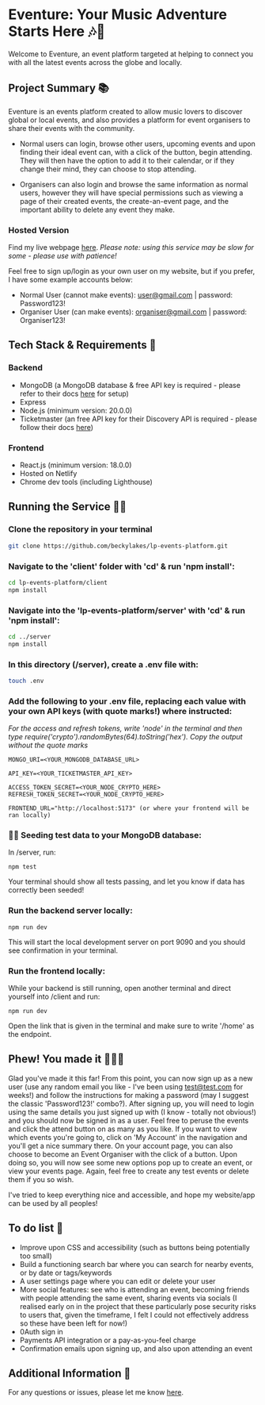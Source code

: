 # Eventure: Your Music Adventure Starts Here 🎶🤩
Welcome to Eventure, an event platform targeted at helping to connect you with all the latest events across the globe and locally.

## Project Summary 📚
Eventure is an events platform created to allow music lovers to discover global or local events, and also provides a platform for event organisers to share their events with the community.

* Normal users can login, browse other users, upcoming events and upon finding their ideal event can, with a click of the button, begin attending. They will then have the option to add it to their calendar, or if they change their mind, they can choose to stop attending.

* Organisers can also login and browse the same information as normal users, however they will have special permissions such as viewing a page of their created events, the create-an-event page, and the important ability to delete any event they make.

### Hosted Version
Find my live webpage [here](https://eventure-lp.netlify.app/home).
*Please note: using this service may be slow for some - please use with patience!*

Feel free to sign up/login as your own user on my website, but if you prefer, I have some example accounts below:
* Normal User (cannot make events): user@gmail.com | password: Password123!
* Organiser User (can make events): organiser@gmail.com | password: Organiser123!
  
## Tech Stack & Requirements 🤖
### Backend
* MongoDB (a MongoDB database & free API key is required - please refer to their docs [here](https://www.mongodb.com/docs/atlas/getting-started/) for setup)
* Express
* Node.js (minimum version: 20.0.0)
* Ticketmaster (an free API key for their Discovery API is required - please follow their docs [here](https://developer.ticketmaster.com/products-and-docs/apis/getting-started/))

### Frontend
* React.js (minimum version: 18.0.0)
* Hosted on Netlify
* Chrome dev tools (including Lighthouse)

## Running the Service 👩‍💻

### Clone the repository in your terminal
```bash
git clone https://github.com/beckylakes/lp-events-platform.git
```
### Navigate to the 'client' folder with 'cd' & run 'npm install':
```bash
cd lp-events-platform/client
npm install
```
### Navigate into the 'lp-events-platform/server' with 'cd' & run 'npm install':
```bash
cd ../server
npm install
```
### In this directory (/server), create a .env file with:
```bash
touch .env
```

### Add the following to your .env file, replacing each value with your own API keys (with quote marks!) where instructed:
*For the access and refresh tokens, write 'node' in the terminal and then type require('crypto').randomBytes(64).toString('hex'). Copy the output without the quote marks*
```
MONGO_URI=<YOUR_MONGODB_DATABASE_URL>

API_KEY=<YOUR_TICKETMASTER_API_KEY>

ACCESS_TOKEN_SECRET=<YOUR_NODE_CRYPTO_HERE>
REFRESH_TOKEN_SECRET=<YOUR_NODE_CRYPTO_HERE>

FRONTEND_URL="http://localhost:5173" (or where your frontend will be ran locally)
```

### 🌱🌱 Seeding test data to your MongoDB database:
In /server, run:
```
npm test
```
Your terminal should show all tests passing, and let you know if data has correctly been seeded!

### Run the backend server locally:
```
npm run dev
```
This will start the local development server on port 9090 and you should see confirmation in your terminal.

### Run the frontend locally:
While your backend is still running, open another terminal and direct yourself into /client and run:
```
npm run dev
```
Open the link that is given in the terminal and make sure to write '/home' as the endpoint.

## Phew! You made it 🎉🎉🎉
Glad you've made it this far! From this point, you can now sign up as a new user (use any random email you like - I've been using test@test.com for weeks!) and follow the instructions for making a password (may I suggest the classic 'Password123!' combo?). After signing up, you will need to login using the same details you just signed up with (I know - totally not obvious!) and you should now be signed in as a user. Feel free to peruse the events and click the attend button on as many as you like. If you want to view which events you're going to, click on 'My Account' in the navigation and you'll get a nice summary there. On your account page, you can also choose to become an Event Organiser with the click of a button. Upon doing so, you will now see some new options pop up to create an event, or view your events page. Again, feel free to create any test events or delete them if you so wish.

I've tried to keep everything nice and accessible, and hope my website/app can be used by all peoples!

## To do list 📝
* Improve upon CSS and accessibility (such as buttons being potentially too small)
* Build a functioning search bar where you can search for nearby events, or by date or tags/keywords
* A user settings page where you can edit or delete your user
* More social features: see who is attending an event, becoming friends with people attending the same event, sharing events via socials (I realised early on in the project that these particularly pose security risks to users that, given the timeframe, I felt I could not effectively address so these have been left for now!)
* 0Auth sign in
* Payments API integration or a pay-as-you-feel charge
* Confirmation emails upon signing up, and also upon attending an event

## Additional Information 📝
For any questions or issues, please let me know [here](https://github.com/beckylakes/lp-events-platform/issues).
